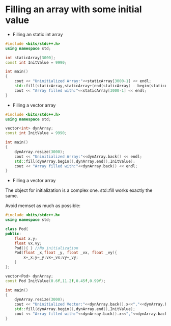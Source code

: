 # Filling an array with some initial value

* Filling an static int array
```C++ runnable
#include <bits/stdc++.h> 
using namespace std;

int staticArray[3000];
const int InitValue = 9990;

int main()
{
    cout << "Uninitialized Array:"<<staticArray[3000-1] << endl;
    std::fill(staticArray,staticArray+(end(staticArray) - begin(staticArray)),InitValue);
    cout << "Array filled with:"<<staticArray[3000-1] << endl;
}
```

* Filling a vector<int> array
```C++ runnable
#include <bits/stdc++.h> 
using namespace std;

vector<int> dynArray;
const int InitValue = 9990;

int main()
{
    dynArray.resize(3000);
    cout << "Uninitialized Array:"<<dynArray.back() << endl;
    std::fill(dynArray.begin(),dynArray.end(),InitValue);
    cout << "Array filled with:"<<dynArray.back() << endl;
}
```

* Filling a vector<class> array

The object for initialization is a complex one. std::fill works exactly the same.

Avoid memset as much as possible:

```C++ runnable
#include <bits/stdc++.h> 
using namespace std;

class Pod{
public:    
    float x,y;
    float vx,vy;
    Pod(){ } //No initialization
    Pod(float _x,float _y, float _vx, float _vy){
        x=_x;y=_y;vx=_vx;vy=_vy;
    }
};

vector<Pod> dynArray;
const Pod InitValue(0.6f,11.2f,0.45f,0.99f);

int main()
{
    dynArray.resize(3000);
    cout << "Uninitialized Vector:"<<dynArray.back().x<<","<<dynArray.back().y<< endl;
    std::fill(dynArray.begin(),dynArray.end(),InitValue);
    cout << "Array filled with:"<<dynArray.back().x<<","<<dynArray.back().y<< endl;
}
```
